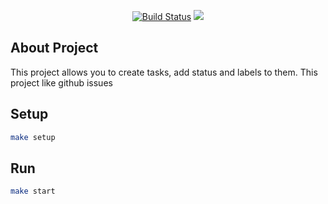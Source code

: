 <p align="center">
<a href="https://github.com/PashaahsaP/php-laravel-developer-project-57/actions"><img src="https://github.com/laravel/framework/workflows/tests/badge.svg" alt="Build Status"></a>
<a href="https://codecov.io/gh/PashaahsaP/php-laravel-developer-project-57" > <img src="https://codecov.io/gh/PashaahsaP/php-laravel-developer-project-57/graph/badge.svg?token=QPECL05G8C"/> </a>
</p>

## About Project

This project allows you to create tasks, add status and labels to them. This project like github issues 

## Setup

```bash
make setup
```

## Run

```bash
make start
```
